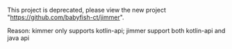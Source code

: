 This project is deprecated, please view the new project "https://github.com/babyfish-ct/jimmer".

Reason: kimmer only supports kotlin-api; jimmer support both kotlin-api and java api

